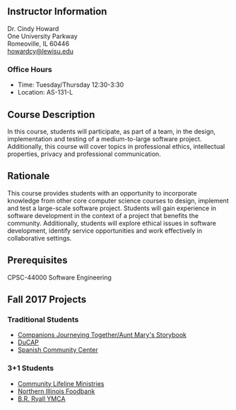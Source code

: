 ## Instructor Information
Dr. Cindy Howard  
One University Parkway  
Romeoville, IL 60446  
[howardcy@lewisu.edu](mailto:howardcy@lewisu.edu)

### Office Hours
* Time: Tuesday/Thursday 12:30-3:30
* Location: AS-131-L  

##  Course Description  
In this course, students will participate, as part of a team, in the design, implementation and testing of a medium-to-large software project. Additionally, this course will cover topics in professional ethics, intellectual properties, privacy and professional communication.

## Rationale
This course provides students with an opportunity to incorporate knowledge from other core computer science courses to design, implement and test a large-scale software project.  Students will gain experience in software development in the context of a project that benefits the community.  Additionally, students will explore ethical issues in software development, identify service opportunities and work effectively in collaborative settings.

## Prerequisites  
CPSC-44000 Software Engineering

## Fall 2017 Projects

### Traditional Students
* [Companions Journeying Together/Aunt Mary's Storybook](https://capstone-fall-2017.github.io/ams/)
* [DuCAP](https://capstone-fall-2017.github.io/ducap/)
* [Spanish Community Center](https://capstone-fall-2017.github.io/spanish-cc/)

### 3+1 Students
* [Community Lifeline Ministries](https://capstone-fall-2017.github.io/community-lifeline-ministries/)
* [Northern Illinois Foodbank](https://capstone-fall-2017.github.io/foodbank/)
* [B.R. Ryall YMCA](https://capstone-fall-2017.github.io/ymca/)
